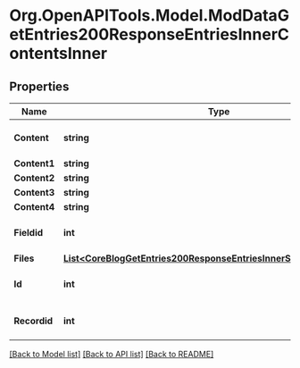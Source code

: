 # Org.OpenAPITools.Model.ModDataGetEntries200ResponseEntriesInnerContentsInner

## Properties

Name | Type | Description | Notes
------------ | ------------- | ------------- | -------------
**Content** | **string** | Contents. | [optional] [default to "null"]
**Content1** | **string** | Contents. | [optional] 
**Content2** | **string** | Contents. | [optional] 
**Content3** | **string** | Contents. | [optional] 
**Content4** | **string** | Contents. | [optional] 
**Fieldid** | **int** | The field type of the content. | [optional] [default to 0]
**Files** | [**List&lt;CoreBlogGetEntries200ResponseEntriesInnerSummaryfilesInner&gt;**](CoreBlogGetEntries200ResponseEntriesInnerSummaryfilesInner.md) |  | [optional] 
**Id** | **int** | Content id. | [optional] [default to null]
**Recordid** | **int** | The record this content belongs to. | [optional] [default to 0]

[[Back to Model list]](../README.md#documentation-for-models) [[Back to API list]](../README.md#documentation-for-api-endpoints) [[Back to README]](../README.md)

